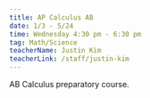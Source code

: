 ```yaml
---
title: AP Calculus AB
date: 1/3 - 5/24
time: Wednesday 4:30 pm - 6:30 pm
tag: Math/Science
teacherName: Justin Kim
teacherLink: /staff/justin-kim
---
```


AB Calculus preparatory course.
